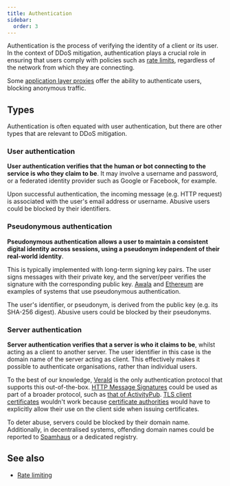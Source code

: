 ```yaml
---
title: Authentication
sidebar:
  order: 3
---
```


Authentication is the process of verifying the identity of a client or its user.
In the context of DDoS mitigation,
authentication plays a crucial role in ensuring that users comply with policies such as [rate limits](./rate-limiting.md),
regardless of the network from which they are connecting.

Some [application layer proxies](./reverse-proxies.md#application-layer-proxy) offer the ability to authenticate users,
blocking anonymous traffic.

## Types

Authentication is often equated with user authentication,
but there are other types that are relevant to DDoS mitigation.

### User authentication

**User authentication verifies that the human or bot connecting to
the service is who they claim to be**.
It may involve a username and password,
or a federated identity provider such as Google or Facebook,
for example.

Upon successful authentication,
the incoming message (e.g. HTTP request) is associated with the user's email address or username.
Abusive users could be blocked by their identifiers.

### Pseudonymous authentication

**Pseudonymous authentication allows a user to maintain a consistent digital identity across sessions,
using a pseudonym independent of their real-world identity**.

This is typically implemented with long-term signing key pairs.
The user signs messages with their private key,
and the server/peer verifies the signature with the corresponding public key.
[Awala](https://awala.network/tech-overview#authentication-and-access-control) and [Ethereum](https://info.etherscan.com/what-is-an-ethereum-address/) are examples of systems
that use pseudonymous authentication.

The user's identifier, or pseudonym, is derived from the public key (e.g. its SHA-256 digest).
Abusive users could be blocked by their pseudonyms.

### Server authentication

**Server authentication verifies that a server is who it claims to be**,
whilst acting as a client to another server.
The user identifier in this case is the domain name of the server acting as client.
This effectively makes it possible to authenticate organisations,
rather than individual users.

To the best of our knowledge,
[VeraId](https://veraid.net) is the only authentication protocol that supports this out-of-the-box.
[HTTP Message Signatures](https://justinsecurity.medium.com/signing-http-messages-962510d65895)
could be used as part of a broader protocol,
such as [that of ActivityPub](https://www.w3.org/wiki/SocialCG/ActivityPub/Authentication_Authorization#Server_to_Server).
[TLS client certificates](https://techcommunity.microsoft.com/t5/iis-support-blog/client-certificate-authentication-part-1/ba-p/324623)
wouldn't work because [certificate authorities](https://en.wikipedia.org/wiki/Certificate_authority) would have to
explicitly allow their use on the client side when issuing certificates.

To deter abuse,
servers could be blocked by their domain name.
Additionally, in decentralised systems,
offending domain names could be reported to [Spamhaus](https://www.spamhaus.org/domain-reputation/)
or a dedicated registry.

## See also

- [Rate limiting](./rate-limiting.md)
